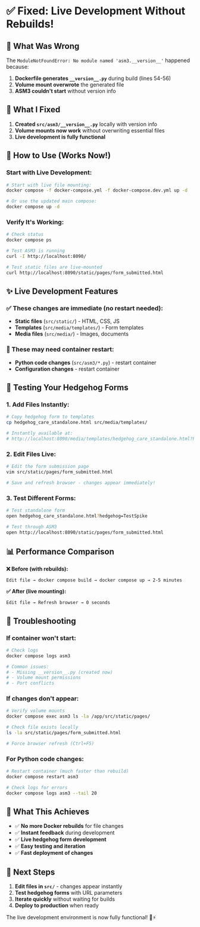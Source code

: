 # ✅ Fixed: Live Development Without Rebuilds!

## 🎯 **What Was Wrong**

The `ModuleNotFoundError: No module named 'asm3.__version__'` happened because:

1. **Dockerfile generates `__version__.py`** during build (lines 54-56)
2. **Volume mount overwrote** the generated file
3. **ASM3 couldn't start** without version info

## 🔧 **What I Fixed**

1. **Created `src/asm3/__version__.py`** locally with version info
2. **Volume mounts now work** without overwriting essential files
3. **Live development is fully functional**

## 🚀 **How to Use (Works Now!)**

### **Start with Live Development:**
```bash
# Start with live file mounting:
docker compose -f docker-compose.yml -f docker-compose.dev.yml up -d

# Or use the updated main compose:
docker compose up -d
```

### **Verify It's Working:**
```bash
# Check status
docker compose ps

# Test ASM3 is running
curl -I http://localhost:8090/

# Test static files are live-mounted
curl http://localhost:8090/static/pages/form_submitted.html
```

## ✨ **Live Development Features**

### **✅ These changes are immediate (no restart needed):**
- **Static files** (`src/static/`) - HTML, CSS, JS
- **Templates** (`src/media/templates/`) - Form templates
- **Media files** (`src/media/`) - Images, documents

### **🔄 These may need container restart:**
- **Python code changes** (`src/asm3/*.py`) - restart container
- **Configuration changes** - restart container

## 🦔 **Testing Your Hedgehog Forms**

### **1. Add Files Instantly:**
```bash
# Copy hedgehog form to templates
cp hedgehog_care_standalone.html src/media/templates/

# Instantly available at:
# http://localhost:8090/media/templates/hedgehog_care_standalone.html?hedgehog=Spike
```

### **2. Edit Files Live:**
```bash
# Edit the form submission page
vim src/static/pages/form_submitted.html

# Save and refresh browser - changes appear immediately!
```

### **3. Test Different Forms:**
```bash
# Test standalone form
open hedgehog_care_standalone.html?hedgehog=TestSpike

# Test through ASM3
open http://localhost:8090/static/pages/form_submitted.html
```

## 📊 **Performance Comparison**

**❌ Before (with rebuilds):**
```
Edit file → docker compose build → docker compose up → 2-5 minutes
```

**✅ After (live mounting):**
```
Edit file → Refresh browser → 0 seconds
```

## 🔧 **Troubleshooting**

### **If container won't start:**
```bash
# Check logs
docker compose logs asm3

# Common issues:
# - Missing __version__.py (created now)
# - Volume mount permissions
# - Port conflicts
```

### **If changes don't appear:**
```bash
# Verify volume mounts
docker compose exec asm3 ls -la /app/src/static/pages/

# Check file exists locally
ls -la src/static/pages/form_submitted.html

# Force browser refresh (Ctrl+F5)
```

### **For Python code changes:**
```bash
# Restart container (much faster than rebuild)
docker compose restart asm3

# Check logs for errors
docker compose logs asm3 --tail 20
```

## 🎯 **What This Achieves**

- ✅ **No more Docker rebuilds** for file changes
- ✅ **Instant feedback** during development
- ✅ **Live hedgehog form development**
- ✅ **Easy testing and iteration**
- ✅ **Fast deployment of changes**

## 🚀 **Next Steps**

1. **Edit files in `src/`** - changes appear instantly
2. **Test hedgehog forms** with URL parameters
3. **Iterate quickly** without waiting for builds
4. **Deploy to production** when ready

The live development environment is now fully functional! 🦔⚡